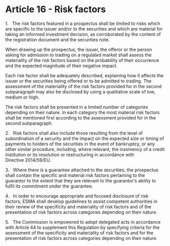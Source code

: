 # Article 16 - Risk factors


1.   The risk factors featured in a prospectus shall be limited to risks which are specific to the issuer and/or to the securities and which are material for taking an informed investment decision, as corroborated by the content of the registration document and the securities note.

When drawing up the prospectus, the issuer, the offeror or the person asking for admission to trading on a regulated market shall assess the materiality of the risk factors based on the probability of their occurrence and the expected magnitude of their negative impact.

Each risk factor shall be adequately described, explaining how it affects the issuer or the securities being offered or to be admitted to trading. The assessment of the materiality of the risk factors provided for in the second subparagraph may also be disclosed by using a qualitative scale of low, medium or high.

The risk factors shall be presented in a limited number of categories depending on their nature. In each category the most material risk factors shall be mentioned first according to the assessment provided for in the second subparagraph.

2.   Risk factors shall also include those resulting from the level of subordination of a security and the impact on the expected size or timing of payments to holders of the securities in the event of bankruptcy, or any other similar procedure, including, where relevant, the insolvency of a credit institution or its resolution or restructuring in accordance with Directive 2014/59/EU.

3.   Where there is a guarantee attached to the securities, the prospectus shall contain the specific and material risk factors pertaining to the guarantor to the extent that they are relevant to the guarantor’s ability to fulfil its commitment under the guarantee.

4.   In order to encourage appropriate and focused disclosure of risk factors, ESMA shall develop guidelines to assist competent authorities in their review of the specificity and materiality of risk factors and of the presentation of risk factors across categories depending on their nature.

5.   The Commission is empowered to adopt delegated acts in accordance with Article 44 to supplement this Regulation by specifying criteria for the assessment of the specificity and materiality of risk factors and for the presentation of risk factors across categories depending on their nature.
